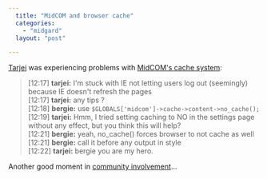 ```yaml
---
  title: "MidCOM and browser cache"
  categories: 
    - "midgard"
  layout: "post"

---
```

[Tarjei][2] was experiencing problems with [MidCOM's cache system][1]:

> [12:17] __tarjei:__ I'm stuck with IE not letting users log out (seemingly) because IE doesn't refresh the pages<br />
[12:17] __tarjei:__ any tips ?<br />
[12:18] __bergie:__ use `$GLOBALS['midcom']->cache->content->no_cache();`<br />
[12:19] __tarjei:__ Hmm, I tried setting caching to NO in the settings page without any effect, but you think this will help?<br />
[12:21] __bergie:__ yeah, no_cache() forces browser to not cache as well<br />
[12:21] __bergie:__ call it before any output in style<br />
[12:22] __tarjei:__ bergie you are my hero.

Another good moment in [community involvement][3]...

[1]: http://www.midgard-project.org/midcom-permalink-31a2252283aaf488a997b7f693726672
[2]: http://www.midgard-project.org/community/whoswho/tarjei.html
[3]: http://blog.guykawasaki.com/2006/02/the_art_of_crea.html
